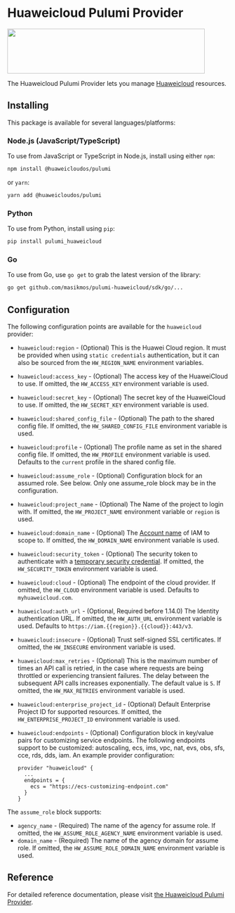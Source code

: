 # Huaweicloud Pulumi Provider

<!-- markdownlint-disable-next-line MD033 -->
<a href="https://www.huaweicloud.com/"><img width="450px" height="102px" src="https://console-static.huaweicloud.com/static/authui/20210202115135/public/custom/images/logo-en.svg"></a>

The Huaweicloud Pulumi Provider lets you manage [Huaweicloud](https://www.huaweicloud.com/) resources.

## Installing

This package is available for several languages/platforms:

### Node.js (JavaScript/TypeScript)

To use from JavaScript or TypeScript in Node.js, install using either `npm`:

```bash
npm install @huaweicloudos/pulumi
```

or `yarn`:

```bash
yarn add @huaweicloudos/pulumi
```

### Python

To use from Python, install using `pip`:

```bash
pip install pulumi_huaweicloud
```

### Go

To use from Go, use `go get` to grab the latest version of the library:

```bash
go get github.com/masikmos/pulumi-huaweicloud/sdk/go/...
```

## Configuration

The following configuration points are available for the `huaweicloud` provider:

- `huaweicloud:region` - (Optional) This is the Huawei Cloud region. It must be provided when using `static credentials`
  authentication, but it can also be sourced from the `HW_REGION_NAME` environment variables.

- `huaweicloud:access_key` - (Optional) The access key of the HuaweiCloud to use. If omitted, the `HW_ACCESS_KEY` environment
  variable is used.

- `huaweicloud:secret_key` - (Optional) The secret key of the HuaweiCloud to use. If omitted, the `HW_SECRET_KEY` environment
  variable is used.

- `huaweicloud:shared_config_file` - (Optional) The path to the shared config file. If omitted, the `HW_SHARED_CONFIG_FILE`
  environment variable is used.

- `huaweicloud:profile` - (Optional) The profile name as set in the shared config file. If omitted, the `HW_PROFILE` environment
  variable is used. Defaults to the `current` profile in the shared config file.

- `huaweicloud:assume_role` - (Optional) Configuration block for an assumed role. See below. Only one assume_role
  block may be in the configuration.

- `huaweicloud:project_name` - (Optional) The Name of the project to login with. If omitted, the `HW_PROJECT_NAME` environment
  variable or `region` is used.

- `huaweicloud:domain_name` - (Optional) The [Account name](https://support.huaweicloud.com/en-us/usermanual-iam/iam_01_0552.html)
  of IAM to scope to. If omitted, the `HW_DOMAIN_NAME` environment variable is used.

- `huaweicloud:security_token` - (Optional) The security token to authenticate with a
  [temporary security credential](https://support.huaweicloud.com/intl/en-us/iam_faq/iam_01_0620.html). If omitted,
  the `HW_SECURITY_TOKEN` environment variable is used.

- `huaweicloud:cloud` - (Optional) The endpoint of the cloud provider. If omitted, the
  `HW_CLOUD` environment variable is used. Defaults to `myhuaweicloud.com`.

- `huaweicloud:auth_url` - (Optional, Required before 1.14.0) The Identity authentication URL. If omitted, the
  `HW_AUTH_URL` environment variable is used. Defaults to `https://iam.{{region}}.{{cloud}}:443/v3`.

- `huaweicloud:insecure` - (Optional) Trust self-signed SSL certificates. If omitted, the
  `HW_INSECURE` environment variable is used.

- `huaweicloud:max_retries` - (Optional) This is the maximum number of times an API call is retried, in the case where
  requests are being throttled or experiencing transient failures. The delay between the subsequent API calls increases
  exponentially. The default value is `5`. If omitted, the `HW_MAX_RETRIES` environment variable is used.

- `huaweicloud:enterprise_project_id` - (Optional) Default Enterprise Project ID for supported resources.
  If omitted, the `HW_ENTERPRISE_PROJECT_ID` environment variable is used.

- `huaweicloud:endpoints` - (Optional) Configuration block in key/value pairs for customizing service endpoints. The following
  endpoints support to be customized: autoscaling, ecs, ims, vpc, nat, evs, obs, sfs, cce, rds, dds, iam. An example
  provider configuration:

  ```hcl
  provider "huaweicloud" {
    ...
    endpoints = {
      ecs = "https://ecs-customizing-endpoint.com"
    }
  }
  ```

The `assume_role` block supports:

- `agency_name` - (Required) The name of the agency for assume role.
  If omitted, the `HW_ASSUME_ROLE_AGENCY_NAME` environment variable is used.
- `domain_name` - (Required) The name of the agency domain for assume role.
  If omitted, the `HW_ASSUME_ROLE_DOMAIN_NAME` environment variable is used.

## Reference

For detailed reference documentation, please visit [the Huaweicloud Pulumi Provider](https://huaweicloud.github.io/pulumi-huaweicloud/).
